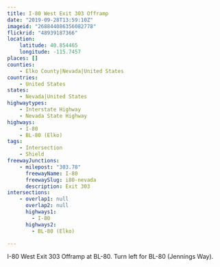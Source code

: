 ```yaml
---
title: I-80 West Exit 303 Offramp
date: "2019-09-28T13:59:10Z"
imageid: "268844086356082778"
flickrid: "48939187366"
location:
    latitude: 40.854465
    longitude: -115.7457
places: []
counties:
    - Elko County|Nevada|United States
countries:
    - United States
states:
    - Nevada|United States
highwaytypes:
    - Interstate Highway
    - Nevada State Highway
highways:
    - I-80
    - BL-80 (Elko)
tags:
    - Intersection
    - Shield
freewayJunctions:
    - milepost: "303.78"
      freewayName: I-80
      freewaySlug: i80-nevada
      description: Exit 303
intersections:
    - overlap1: null
      overlap2: null
      highways1:
        - I-80
      highways2:
        - BL-80 (Elko)

---
```

I-80 West Exit 303 Offramp at BL-80.  Turn left for BL-80 (Jennings Way).